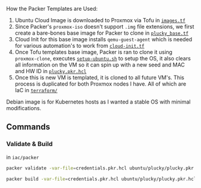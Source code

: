 How the Packer Templates are Used:

1. Ubuntu Cloud Image is downloaded to Proxmox via Tofu in [`images.tf`](../terraform/proxmox/images.tf)
2. Since Packer's `proxmox-iso` doesn't support `.img` file extensions, we first create a bare-bones base image for Packer to clone in [`plucky_base.tf`](../terraform/proxmox/plucky_base.tf)
3. Cloud Init for this base image installs `qemu-guest-agent` which is needed for various automation's to work from [`cloud-init.tf`](../terraform/proxmox/cloud-init.tf)
4. Once Tofu templates base image, Packer is ran to clone it using `proxmox-clone`, executes [`setup-ubuntu.sh`](ubuntu/files/setup-ubuntu.sh) to setup the OS, it also clears all information on the VM so it can spin up with a new seed and MAC and HW ID in [`plucky.pkr.hcl`](ubuntu/plucky/plucky.pkr.hcl) 
5. Once this is new VM is templated, it is cloned to all future VM's. This process is duplicated for both Proxmox nodes I have. All of which are IaC in [`terraform/`](../terraform)

Debian image is for Kubernetes hosts as I wanted a stable OS with minimal modifications.

## Commands
### Validate & Build
in `iac/packer`
```bash
packer validate -var-file=credentials.pkr.hcl ubuntu/plucky/plucky.pkr.hcl
```
```bash
packer build -var-file=credentials.pkr.hcl ubuntu/plucky/plucky.pkr.hcl
```

